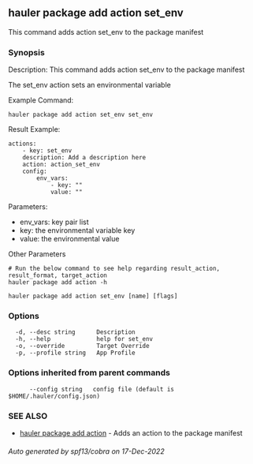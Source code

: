 ## hauler package add action set_env

This command adds action set_env to the package manifest

### Synopsis


Description:
This command adds action set_env to the package manifest

The set_env action sets an environmental variable

Example Command:
```
hauler package add action set_env set_env
```
Result Example:
```
actions:
	- key: set_env
	description: Add a description here
	action: action_set_env
	config:
		env_vars:
			- key: ""
			value: ""
```
Parameters:
- env_vars: key pair list
- key: the environmental variable key
- value: the environmental value

Other Parameters
```
# Run the below command to see help regarding result_action, result_format, target_action
hauler package add action -h
```



```
hauler package add action set_env [name] [flags]
```

### Options

```
  -d, --desc string      Description
  -h, --help             help for set_env
  -o, --override         Target Override
  -p, --profile string   App Profile
```

### Options inherited from parent commands

```
      --config string   config file (default is $HOME/.hauler/config.json)
```

### SEE ALSO

* [hauler package add action](hauler_package_add_action.md)	 - Adds an action to the package manifest

###### Auto generated by spf13/cobra on 17-Dec-2022
